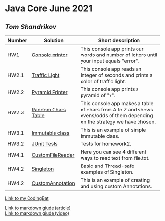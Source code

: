 # Java Core June 2021

## *Tom Shandrikov*

| Number | Solution  | Short description
| --- | --- | --- |
| HW1 | [Console printer](./src/main/java/homework_1) | This console app prints our words and number of letters until your input equals "error". |
| HW2.1 | [Traffic Light](./src/main/java/homework_2/traffic_light) | This console app reads an integer of seconds and prints a color of traffic light.|
| HW2.2 | [Pyramid Printer](./src/main/java/homework_2/pyramid_printer) | This console app prints a pyramid of "x". |
| HW2.3 | [Random Chars Table](./src/main/java/homework_2/random_chars_table) | This console app makes a table of chars from A to Z and shows evens/odds of them depending on the strategy we have chosen.  |
| HW3.1 | [Immutable class](./src/main/java/homework_3) | This is an example of simple immutable class.  |
| HW3.2 | [JUnit Tests](./src/test/java/homework_2) | Tests for homework2.  |
| HW4.1 | [CustomFileReader](./src/main/java/homework_4/customFileReader) | Here you can see 4 different ways to read text from file.txt.  |
| HW4.2 | [Singleton](./src/main/java/homework_4/singleton) | Basic and Thread-safe examples of Singleton.  |
| HW4.2 | [CustomAnnotation](./src/main/java/homework_4/customAnnotation) | This is an example of creating and using custom Annotations.  |

[Link to my CodingBat](https://codingbat.com/done?user=ashandrikov@gmail.com&tag=8115696431)

[Link to markdown giude (article)](https://github.com/adam-p/markdown-here/wiki/Markdown-Cheatsheet) <br/>
[Link to markdown giude (video)](https://www.youtube.com/watch?v=FFBTGdEMrQ4)

